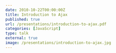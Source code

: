```yaml
---
date: 2010-10-22T00:00:00Z
title: Introduction to Ajax
published: true
url: /presentations/introduction-to-ajax.pdf
categories: [JavaScript]
type: talk
external: true
image: /presentations/introduction-to-ajax.jpg
---
```

